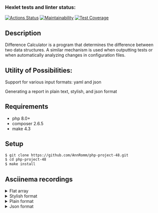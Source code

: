 ### Hexlet tests and linter status:
[![Actions Status](https://github.com/AnnRomm/php-project-48/actions/workflows/hexlet-check.yml/badge.svg)](https://github.com/AnnRomm/php-project-48/actions)
[![Maintainability](https://api.codeclimate.com/v1/badges/1f92a7447c48a4d9cdd7/maintainability)](https://codeclimate.com/github/AnnRomm/php-project-48/maintainability)
[![Test Coverage](https://api.codeclimate.com/v1/badges/1f92a7447c48a4d9cdd7/test_coverage)](https://codeclimate.com/github/AnnRomm/php-project-48/test_coverage)

## Description
Difference Calculator is a program that determines the difference between two data structures.  A similar mechanism is used when outputting tests or when automatically analyzing changes in configuration files.

## Utility of Possibilities:

Support for various input formats: yaml and json

Generating a report in plain text, stylish, and json format

## Requirements
* php 8.0+
* composer 2.6.5
* make 4.3

## Setup
```sh
$ git clone https://github.com/AnnRomm/php-project-48.git
$ cd php-project-48
$ make install
```

## Asciinema recordings
<details>
  <summary>Flat array</summary>

[![asciicast](https://asciinema.org/a/ZTxZoFHYOMa4uHtmnQnQQPBYI.svg)](https://asciinema.org/a/ZTxZoFHYOMa4uHtmnQnQQPBYI)
</details>

<details>
<summary>Stylish format</summary>

[![asciicast](https://asciinema.org/a/j65HV5iM7hlO1uVqqX4k7V208.svg)](https://asciinema.org/a/j65HV5iM7hlO1uVqqX4k7V208)
</details>

<details>
<summary>Plain format</summary>

[![asciicast](https://asciinema.org/a/qxcbVTN45kI9gj5aqtTUGxjTN.svg)](https://asciinema.org/a/qxcbVTN45kI9gj5aqtTUGxjTN)
</details>

<details>
<summary>Json format</summary>

[![asciicast](https://asciinema.org/a/GblMXByMYoz0NYvmmCwYE3ZWh.svg)](https://asciinema.org/a/GblMXByMYoz0NYvmmCwYE3ZWh)
</details>
